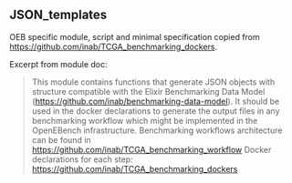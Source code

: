 ## JSON_templates

OEB specific module, script and minimal specification copied from https://github.com/inab/TCGA_benchmarking_dockers.

Excerpt from module doc:

> This module contains functions that generate JSON objects with structure compatible with the Elixir Benchmarking Data Model (https://github.com/inab/benchmarking-data-model). It should be used in the docker declarations to generate the output files in any benchmarking workflow which might be implemented in the OpenEBench infrastructure. Benchmarking workflows architecture can be found in https://github.com/inab/TCGA_benchmarking_workflow
Docker declarations for each step: https://github.com/inab/TCGA_benchmarking_dockers 